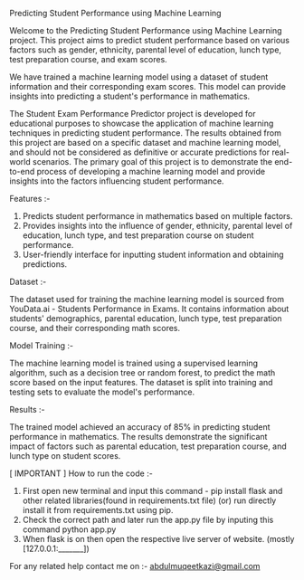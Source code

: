 Predicting Student Performance using Machine Learning

Welcome to the Predicting Student Performance using Machine Learning project. This project aims to predict student performance based
on various factors such as gender, ethnicity, parental level of education, lunch type, test preparation course, and exam scores.

We have trained a machine learning model using a dataset of student information and their corresponding exam scores. This model can
provide insights into predicting a student's performance in mathematics.

The Student Exam Performance Predictor project is developed for educational purposes to showcase the application of machine learning 
techniques in predicting student performance. The results obtained from this project are based on a specific dataset and machine 
learning model, and should not be considered as definitive or accurate predictions for real-world scenarios. The primary goal of this 
project is to demonstrate the end-to-end process of developing a machine learning model and provide insights into the factors
influencing student performance.

Features :-

1) Predicts student performance in mathematics based on multiple factors.
2) Provides insights into the influence of gender, ethnicity, parental level of education,
lunch type, and test preparation course on student performance.
3) User-friendly interface for inputting student information and obtaining predictions.

Dataset :-

The dataset used for training the machine learning model is sourced from YouData.ai - Students Performance in Exams. 
It contains information about students' demographics, parental education, lunch type, test preparation course, and their corresponding math scores.

Model Training :-

The machine learning model is trained using a supervised learning algorithm, such as a decision tree or random forest, to predict the 
math score based on the input features. The dataset is split into training and testing sets to evaluate the model's performance.

Results :-

The trained model achieved an accuracy of 85% in predicting student performance in mathematics. The results demonstrate the
significant impact of factors such as parental education, test preparation course, and lunch type on student scores.

[ IMPORTANT ]
How to run the code :-
1) First open new terminal and input this command - pip install flask and other related libraries(found in requirements.txt file)
    (or) run directly install it from requirements.txt using pip.
2) Check the correct path and later run the app.py file by inputing this command
    python app.py
3) When flask is on then open the respective live server of website. (mostly [127.0.0.1:_______])


For any related help contact me on :- abdulmuqeetkazi@gmail.com
